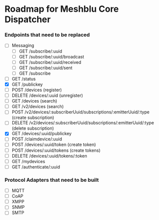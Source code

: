 # Roadmap for Meshblu Core Dispatcher

### Endpoints that need to be replaced
- [ ] Messaging
  - [ ] GET /subscribe/:uuid
  - [ ] GET /subscribe/:uuid/broadcast
  - [ ] GET /subscribe/:uuid/received
  - [ ] GET /subscribe/:uuid/sent
  - [ ] GET /subscribe
- [ ] GET /status
- [x] GET /publickey
- [ ] POST /devices (register)
- [ ] DELETE /devices/:uuid (unregister)
- [ ] GET /devices (search)
- [ ] GET /v2/devices (search)
- [ ] POST /v2/devices/:subscriberUuid/subscriptions/:emitterUuid/:type (create subscription)
- [ ] DELETE /v2/devices/:subscriberUuid/subscriptions/:emitterUuid/:type (delete subscription)
- [x] GET /devices/:uuid/publickey
- [ ] POST /claimdevice/:uuid
- [ ] POST /devices/:uuid/token (create token)
- [ ] POST /devices/:uuid/tokens (create tokens)
- [ ] DELETE /devices/:uuid/tokens/:token
- [ ] GET /mydevices
- [ ] GET /authenticate/:uuid

### Protocol Adapters that need to be built
 - [ ] MQTT
 - [ ] CoAP
 - [ ] XMPP
 - [ ] SNMP
 - [ ] SMTP
